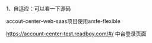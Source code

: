 

1、自适应：可以看一下源码

accout-center-web-saas项目使用amfe-flexible

https://account-center-test.readboy.com/#/   中台登录页面